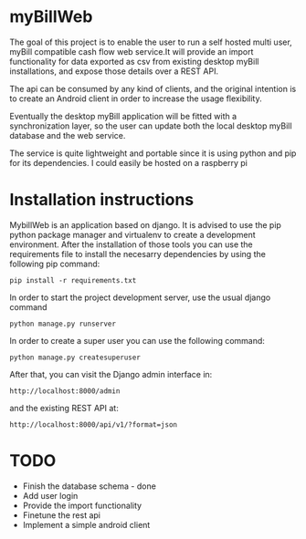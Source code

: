 # myBillWeb
The goal of this project is to enable the user to run a self hosted multi user, myBill compatible cash flow web service.It will provide an import functionality for data exported as csv from existing desktop myBill installations, and expose those details over a REST API. 

The api can be consumed by any kind of clients, and the original intention is to create an Android client in order to increase the usage flexibility. 

Eventually the desktop myBill application will be fitted with a synchronization layer, so the user can update both the local desktop myBill database and the web service.

The service is quite lightweight and portable since it is using python and pip for its dependencies. I could easily be hosted on a raspberry pi

# Installation instructions
 MybillWeb is an application based on django. It is advised to use the pip python package manager and virtualenv to create a development environment. After the installation of those tools you can use the requirements file to install the necesarry dependencies by using the following pip command:

    pip install -r requirements.txt

 In order to start the project development server, use the usual django command

    python manage.py runserver

 In order to create a super user you can use the following command:

    python manage.py createsuperuser

 After that, you can visit the Django admin interface in:

    http://localhost:8000/admin

 and the existing REST API at:

    http://localhost:8000/api/v1/?format=json


# TODO
* Finish the database schema - done
* Add user login
* Provide the import functionality
* Finetune the rest api
* Implement a simple android client
